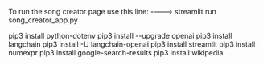 To run the song creator page use this line:
---->    streamlit run song_creator_app.py


pip3 install python-dotenv
pip3 install --upgrade openai
pip3 install langchain
pip3 install -U langchain-openai
pip3 install streamlit
pip3 install numexpr
pip3 install google-search-results
pip3 install wikipedia
